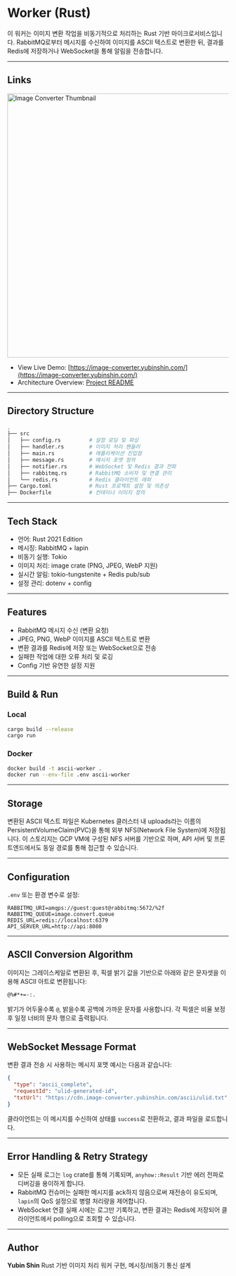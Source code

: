 # Worker (Rust)

이 워커는 이미지 변환 작업을 비동기적으로 처리하는 Rust 기반 마이크로서비스입니다. RabbitMQ로부터 메시지를 수신하여 이미지를 ASCII 텍스트로 변환한 뒤, 결과를 Redis에 저장하거나 WebSocket을 통해 알림을 전송합니다.

---

## Links
<p>
  <a href="https://image-converter.yubinshin.com/" target="_blank">
    <img src="https://github.com/user-attachments/assets/6662efe8-3793-4128-aaf0-39d46b08a67e" width="600" alt="Image Converter Thumbnail" />
  </a>
</p>


- View Live Demo: [https://image-converter.yubinshin.com/](https://image-converter.yubinshin.com/)
- Architecture Overview: [Project README](https://github.com/yubin-image-converter/k8s)

---

## Directory Structure

```bash
.
├── src
│   ├── config.rs         # 설정 로딩 및 파싱
│   ├── handler.rs        # 이미지 처리 핸들러
│   ├── main.rs           # 애플리케이션 진입점
│   ├── message.rs        # 메시지 포맷 정의
│   ├── notifier.rs       # WebSocket 및 Redis 결과 전파
│   ├── rabbitmq.rs       # RabbitMQ 소비자 및 연결 관리
│   └── redis.rs          # Redis 클라이언트 래퍼
├── Cargo.toml            # Rust 프로젝트 설정 및 의존성
├── Dockerfile            # 컨테이너 이미지 정의
```

---

## Tech Stack

* 언어: Rust 2021 Edition
* 메시징: RabbitMQ + lapin
* 비동기 실행: Tokio
* 이미지 처리: image crate (PNG, JPEG, WebP 지원)
* 실시간 알림: tokio-tungstenite + Redis pub/sub
* 설정 관리: dotenv + config

---

## Features

* RabbitMQ 메시지 수신 (변환 요청)
* JPEG, PNG, WebP 이미지를 ASCII 텍스트로 변환
* 변환 결과를 Redis에 저장 또는 WebSocket으로 전송
* 실패한 작업에 대한 오류 처리 및 로깅
* Config 기반 유연한 설정 지원

---

## Build & Run

### Local

```bash
cargo build --release
cargo run
```

### Docker

```bash
docker build -t ascii-worker .
docker run --env-file .env ascii-worker
```

---


## Storage

변환된 ASCII 텍스트 파일은 Kubernetes 클러스터 내 uploads라는 이름의 PersistentVolumeClaim(PVC)을 통해 외부 NFS(Network File System)에 저장됩니다. 이 스토리지는 GCP VM에 구성된 NFS 서버를 기반으로 하며, API 서버 및 프론트엔드에서도 동일 경로를 통해 접근할 수 있습니다.

---

## Configuration

`.env` 또는 환경 변수로 설정:

```env
RABBITMQ_URI=amqps://guest:guest@rabbitmq:5672/%2f
RABBITMQ_QUEUE=image.convert.queue
REDIS_URL=redis://localhost:6379
API_SERVER_URL=http://api:8080
```

---

## ASCII Conversion Algorithm

이미지는 그레이스케일로 변환된 후, 픽셀 밝기 값을 기반으로 아래와 같은 문자셋을 이용해 ASCII 아트로 변환됩니다:

```txt
@%#*+=-:. 
```

밝기가 어두울수록 `@`, 밝을수록 공백에 가까운 문자를 사용합니다. 각 픽셀은 비율 보정 후 일정 너비의 문자 행으로 출력됩니다.

---

## WebSocket Message Format

변환 결과 전송 시 사용하는 메시지 포맷 예시는 다음과 같습니다:

```json
{
  "type": "ascii_complete",
  "requestId": "ulid-generated-id",
  "txtUrl": "https://cdn.image-converter.yubinshin.com/ascii/ulid.txt"
}
```

클라이언트는 이 메시지를 수신하여 상태를 `success`로 전환하고, 결과 파일을 로드합니다.

---

## Error Handling & Retry Strategy

* 모든 실패 로그는 `log` crate를 통해 기록되며, `anyhow::Result` 기반 에러 전파로 디버깅을 용이하게 합니다.
* RabbitMQ 컨슈머는 실패한 메시지를 ack하지 않음으로써 재전송이 유도되며, `lapin`의 QoS 설정으로 병렬 처리량을 제어합니다.
* WebSocket 연결 실패 시에는 로그만 기록하고, 변환 결과는 Redis에 저장되어 클라이언트에서 polling으로 조회할 수 있습니다.

---

## Author

**Yubin Shin**
Rust 기반 이미지 처리 워커 구현, 메시징/비동기 통신 설계
